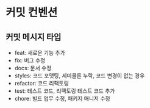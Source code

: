 # 커밋 컨벤션

## 커밋 메시지 타입

- feat: 새로운 기능 추가
- fix: 버그 수정
- docs: 문서 수정
- styles: 코드 포맷팅, 세미콜론 누락, 코드 변경이 없는 경우
- refactor: 코드 리팩토링
- test: 테스트 코드, 리팩토링 테스트 코드 추가
- chore: 빌드 업무 수정, 패키지 매니저 수정
